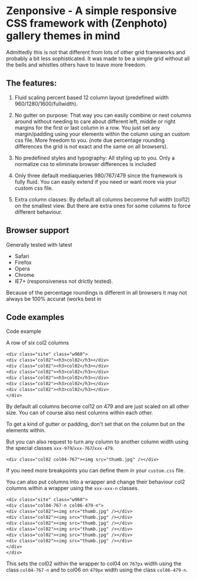 Zenponsive - A simple responsive CSS framework with (Zenphoto) gallery themes in mind
==========

Admittedly this is not that different from lots of other grid frameworks and probably a bit less sophisticated. 
It was made to be a simple grid without all the bells and whistles others have to leave more freedom. 

The features:
-------------

1. Fluid scaling percent based 12 column layout (predefined width 960/1280/1600/fullwidth). 

2. No gutter on purpose: That way you can easily combine or nest columns around without needing to care about different left, middle or right margins for the first or last column in a row. You just set any margin/padding using your elements within the column using an custom css file. More freedom to you.
(note due percentage rounding differences the grid is not exact and the same on all browsers).

3. No predefined styles and typography: All styling up to you. Only a normalize css to eliminate browser differences is included

4. Only three default mediaqueries 980/767/479 since the framework is fully fluid. You can easily extend if you need or want more via your custom css file.

5. Extra column classes: By default all columns becomme full width (col12) on the smallest view. But there are extra ones for some columns to force different behaviour.


Browser support
----------------

Generally tested with latest 
- Safari
- Firefox
- Opera
- Chrome
- IE7+ (responsiveness not drictly tested).

Because of the percentage roundings is different in all browsers it may not always be 100% accurat (works best in

Code examples
-------------
Code example

A row of six col2 columns

    <div class="site" class="w960">
    <div class="col02"><h3>col02</h3></div>
    <div class="col02"><h3>col02</h3></div>
    <div class="col02"><h3>col02</h3></div>
    <div class="col02"><h3>col02</h3></div>
    <div class="col02"><h3>col02</h3></div>
    <div class="col02"><h3>col02</h3></div>
    </div>

By default all columns become col12 on 479 and are just scaled on all other size.
You can of course also nest columns within each other.

To get a kind of gutter or padding, don't set that on the column but on the elements within.

But you can also request to turn any column to another column width using the special classes `xxx-979`/`xxx-767`/`xxx-479`.

    <div class="col02 col04-767"><img src="thumb.jpg" /></div>
    
If you need more breakpoints you can define them in your `custom.css` file.


You can also put columns into a wrapper and change their behaviour col2 columns within a wrapper using the `xxx-xxx-n` classes.

    <div class="site" class="w960">
    <div class="col04-767-n col06-479-n">
    <div class="col02"><img src="thumb.jpg" /></div>
    <div class="col02"><img src="thumb.jpg" /></div>
    <div class="col02"><img src="thumb.jpg" /></div>
    <div class="col02"><img src="thumb.jpg" /></div>
    <div class="col02"><img src="thumb.jpg" /></div>
    <div class="col02"><img src="thumb.jpg" /></div>
    </div>
    </div>
    
This sets the col02 within the wrapper to col04 on `767px` width using the class `col04-767-n` and to col06 on `479px` width using the class `col06-479-n`.


